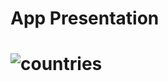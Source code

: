 # App Presentation
# ![countries](https://user-images.githubusercontent.com/83028055/187894007-af145f88-bf43-4207-b676-dae1fc005601.gif)
